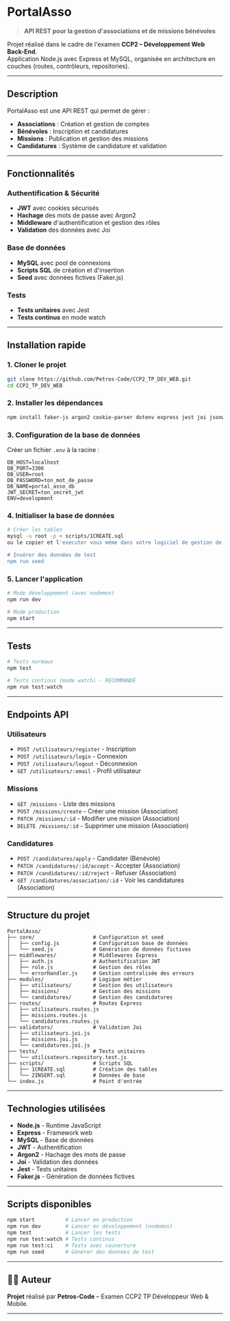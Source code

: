 # PortalAsso

> **API REST pour la gestion d'associations et de missions bénévoles**

Projet réalisé dans le cadre de l'examen **CCP2 – Développement Web Back-End**.  
Application Node.js avec Express et MySQL, organisée en architecture en couches (routes, contrôleurs, repositories).

---

## Description

PortalAsso est une API REST qui permet de gérer :
- **Associations** : Création et gestion de comptes
- **Bénévoles** : Inscription et candidatures
- **Missions** : Publication et gestion des missions
- **Candidatures** : Système de candidature et validation

---

## Fonctionnalités

### Authentification & Sécurité
- **JWT** avec cookies sécurisés
- **Hachage** des mots de passe avec Argon2
- **Middleware** d'authentification et gestion des rôles
- **Validation** des données avec Joi

### Base de données
- **MySQL** avec pool de connexions
- **Scripts SQL** de création et d'insertion
- **Seed** avec données fictives (Faker.js)

### Tests
- **Tests unitaires** avec Jest
- **Tests continus** en mode watch

---

## Installation rapide

### 1. Cloner le projet
```bash
git clone https://github.com/Petros-Code/CCP2_TP_DEV_WEB.git
cd CCP2_TP_DEV_WEB
```

### 2. Installer les dépendances
```bash
npm install faker-js argon2 cookie-parser dotenv express jest joi jsonwebtoken mysql2 path
```

### 3. Configuration de la base de données
Créer un fichier `.env` à la racine :
```env
DB_HOST=localhost
DB_PORT=3306
DB_USER=root
DB_PASSWORD=ton_mot_de_passe
DB_NAME=portal_asso_db
JWT_SECRET=ton_secret_jwt
ENV=development
```

### 4. Initialiser la base de données
```bash
# Créer les tables
mysql -u root -p < scripts/1CREATE.sql
ou le copier et l'executer vous même dans votre logiciel de gestion de BDD

# Insérer des données de test
npm run seed
```

### 5. Lancer l'application
```bash
# Mode développement (avec nodemon)
npm run dev

# Mode production
npm start
```

---

## Tests

```bash
# Tests normaux
npm test

# Tests continus (mode watch) - RECOMMANDÉ
npm run test:watch
```

---

## Endpoints API

### Utilisateurs
- `POST /utilisateurs/register` - Inscription
- `POST /utilisateurs/login` - Connexion
- `POST /utilisateurs/logout` - Déconnexion
- `GET /utilisateurs/:email` - Profil utilisateur

### Missions
- `GET /missions` - Liste des missions
- `POST /missions/create` - Créer une mission (Association)
- `PATCH /missions/:id` - Modifier une mission (Association)
- `DELETE /missions/:id` - Supprimer une mission (Association)

### Candidatures
- `POST /candidatures/apply` - Candidater (Bénévole)
- `PATCH /candidatures/:id/accept` - Accepter (Association)
- `PATCH /candidatures/:id/reject` - Refuser (Association)
- `GET /candidatures/association/:id` - Voir les candidatures (Association)

---

## Structure du projet

```
PortalAsso/
├── core/                   # Configuration et seed
│   ├── config.js           # Configuration base de données
│   └── seed.js             # Génération de données fictives
├── middlewares/            # Middlewares Express
│   ├── auth.js             # Authentification JWT
│   ├── role.js             # Gestion des rôles
│   └── errorHandler.js     # Gestion centralisée des erreurs
├── modules/                # Logique métier
│   ├── utilisateurs/       # Gestion des utilisateurs
│   ├── missions/           # Gestion des missions
│   └── candidatures/       # Gestion des candidatures
├── routes/                 # Routes Express
│   ├── utilisateurs.routes.js
│   ├── missions.routes.js
│   └── candidatures.routes.js
├── validators/             # Validation Joi
│   ├── utilisateurs.joi.js
│   ├── missions.joi.js
│   └── candidatures.joi.js
├── tests/                  # Tests unitaires
│   └── utilisateurs.repository.test.js
├── scripts/                # Scripts SQL
│   ├── 1CREATE.sql         # Création des tables
│   └── 2INSERT.sql         # Données de base
└── index.js                # Point d'entrée
```

---

## Technologies utilisées

- **Node.js** - Runtime JavaScript
- **Express** - Framework web
- **MySQL** - Base de données
- **JWT** - Authentification
- **Argon2** - Hachage des mots de passe
- **Joi** - Validation des données
- **Jest** - Tests unitaires
- **Faker.js** - Génération de données fictives

---

## Scripts disponibles

```bash
npm start          # Lancer en production
npm run dev        # Lancer en développement (nodemon)
npm test           # Lancer les tests
npm run test:watch # Tests continus
npm run test:ci    # Tests avec couverture
npm run seed       # Générer des données de test
```

---

## 👨‍💻 Auteur

**Projet** réalisé par **Petros-Code** – Examen CCP2 TP Développeur Web & Mobile.

---
